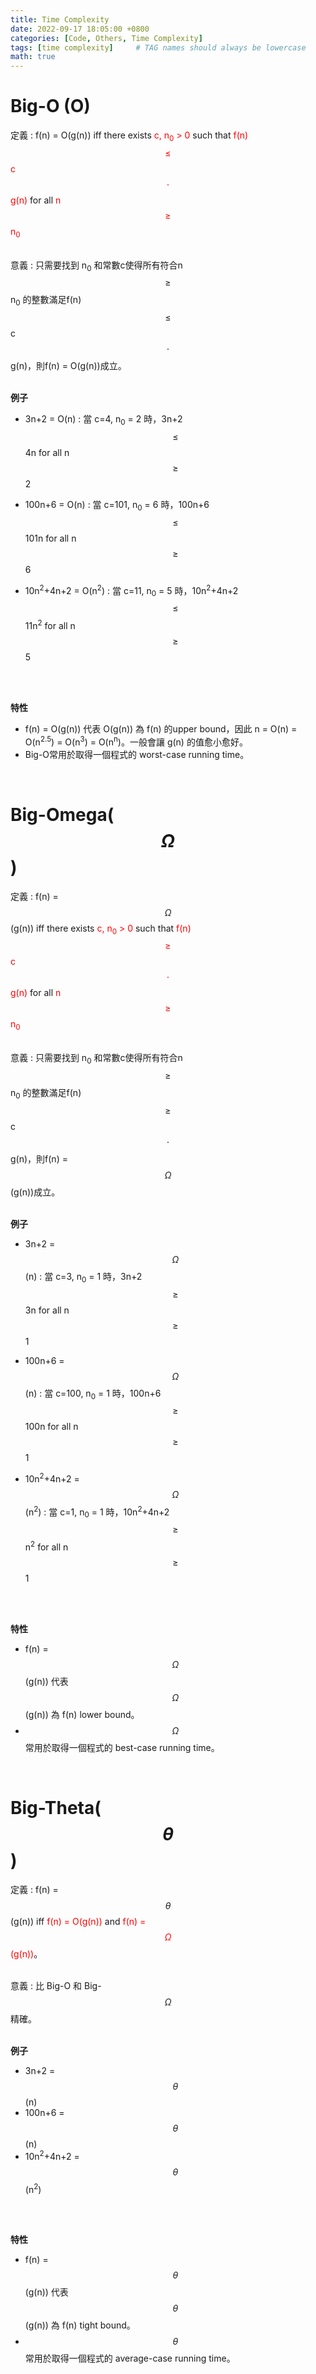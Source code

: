```yaml
---
title: Time Complexity
date: 2022-09-17 18:05:00 +0800
categories: [Code, Others, Time Complexity]
tags: [time complexity]     # TAG names should always be lowercase
math: true
---
```


**Big-O (O)**
===

定義
: f(n) = O(g(n)) iff there exists <span style="color:red">  c, n<sub>0</sub> > 0 </span> such that 
<span style="color:red">f(n)$$\le$$ c $$\cdot$$ g(n) </span>  for all 
<span style="color:red"> n  $$\ge$$ n<sub>0</sub> </span>
<br>
<br>

意義
: 只需要找到 n<sub>0</sub> 和常數c使得所有符合n$$\ge$$ n<sub>0</sub> 的整數滿足f(n) $$\le$$ c $$\cdot$$ g(n)，則f(n) = O(g(n))成立。
<br>
<br>

**例子**
- 3n+2 = O(n)
    : 當 c=4, n<sub>0</sub> = 2 時，3n+2 $$\le$$ 4n for all n $$\ge$$ 2  

- 100n+6 = O(n)
    : 當 c=101, n<sub>0</sub> = 6 時，100n+6 $$\le$$ 101n for all n $$\ge$$ 6  

- 10n<sup>2</sup>+4n+2 = O(n<sup>2</sup>)
    : 當 c=11, n<sub>0</sub> = 5 時，10n<sup>2</sup>+4n+2 $$\le$$ 11n<sup>2</sup> for all n $$\ge$$ 5  
<br>
<br>

**特性**
- f(n) = O(g(n)) 代表 O(g(n)) 為 f(n) 的upper bound，因此 n = O(n) = O(n<sup>2.5</sup>) = O(n<sup>3</sup>) = O(n<sup>n</sup>)。一般會讓 g(n) 的值愈小愈好。
- Big-O常用於取得一個程式的 worst-case running time。

<br>

**Big-Omega($$\Omega$$)**
===

定義
: f(n) = $$\Omega$$(g(n)) iff there exists <span style="color:red">  c, n<sub>0</sub> > 0 </span> such that 
<span style="color:red">f(n)$$\ge$$ c $$\cdot$$ g(n) </span>  for all 
<span style="color:red"> n  $$\ge$$ n<sub>0</sub> </span>
<br>
<br>

意義
: 只需要找到 n<sub>0</sub> 和常數c使得所有符合n$$\ge$$ n<sub>0</sub> 的整數滿足f(n) $$\ge$$ c $$\cdot$$ g(n)，則f(n) = $$\Omega$$(g(n))成立。
<br>
<br>

**例子**
- 3n+2 = $$\Omega$$(n)
    : 當 c=3, n<sub>0</sub> = 1 時，3n+2 $$\ge$$ 3n for all n $$\ge$$ 1  

- 100n+6 = $$\Omega$$(n)
    : 當 c=100, n<sub>0</sub> = 1 時，100n+6 $$\ge$$ 100n for all n $$\ge$$ 1  

- 10n<sup>2</sup>+4n+2 = $$\Omega$$(n<sup>2</sup>)
    : 當 c=1, n<sub>0</sub> = 1 時，10n<sup>2</sup>+4n+2 $$\ge$$ n<sup>2</sup> for all n $$\ge$$ 1
<br>
<br>

**特性**
- f(n) = $$\Omega$$(g(n)) 代表 $$\Omega$$(g(n)) 為 f(n) lower bound。
- $$\Omega$$ 常用於取得一個程式的 best-case running time。

<br>

**Big-Theta($$\theta$$)**
===

定義
: f(n) = $$\theta$$(g(n)) iff <span style="color:red"> f(n) = O(g(n)) </span> and <span style="color:red"> f(n) = $$\Omega$$(g(n))</span>。 
<br>
<br>

意義
: 比 Big-O 和 Big-$$\Omega$$ 精確。
<br>
<br>

**例子**
- 3n+2 = $$\theta$$(n)
- 100n+6 = $$\theta$$(n)
- 10n<sup>2</sup>+4n+2 = $$\theta$$(n<sup>2</sup>)
<br>
<br>

**特性**
- f(n) = $$\theta$$(g(n)) 代表 $$\theta$$(g(n)) 為 f(n) tight bound。
- $$\theta$$ 常用於取得一個程式的 average-case running time。